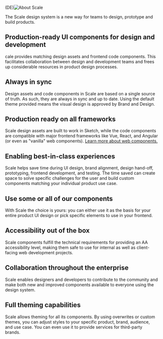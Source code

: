 (DE)![About Scale](assets/1_setup/1_about-scale/About-Scale.png)

The Scale design system is a new way for teams to design, prototype and build products.

## Production-ready UI components for design and development

cale provides matching design assets and frontend code components. This facilitates collaboration between design and development teams and frees up considerable resources in product design processes.

## Always in sync

Design assets and code components in Scale are based on a single source of truth. As such, they are always in sync and up to date. Using the default theme provided means the visual design is approved by Brand and Design.

## Production ready on all frameworks

Scale design assets are built to work in Sketch, while the code components are compatible with major frontend frameworks like Vue, React, and Angular (or even as "vanilla" web components). [Learn more about web components.](https://webcomponents.org)

## Enabling best-in-class experiences

Scale helps save time during UI design, brand alignment, design hand-off, prototyping, frontend development, and testing. The time saved can create space to solve specific challenges for the user and build custom components matching your individual product use case.

## Use some or all of our components

With Scale the choice is yours: you can either use it as the basis for your entire product UI design or pick specific elements to use in your frontend.

## Accessibility out of the box

Scale components fulfill the technical requirements for providing an AA accessibility level, making them safe to use for internal as well as client-facing web development projects.

## Collaboration throughout the enterprise

Scale enables designers and developers to contribute to the community and make both new and improved components available to everyone using the design system.

## Full theming capabilities

Scale allows theming for all its components. By using overwrites or custom themes, you can adjust styles to your specific product, brand, audience, and use case. You can even use it to provide services for third-party brands.
